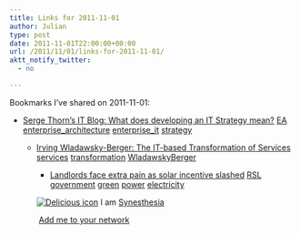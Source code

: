 ```yaml
---
title: Links for 2011-11-01
author: Julian
type: post
date: 2011-11-01T22:00:00+00:00
url: /2011/11/01/links-for-2011-11-01/
aktt_notify_twitter:
  - no

---
```

Bookmarks I&#8217;ve shared on 2011-11-01:

  * [Serge Thorn&#8217;s IT Blog: What does developing an IT Strategy mean?][1] 
    [EA][2] [enterprise_architecture][3] [enterprise_it][4] [strategy][5] </li> 
    
      * [Irving Wladawsky-Berger: The IT-based Transformation of Services][6] 
        [services][7] [transformation][8] [WladawskyBerger][9] </li> 
        
          * [Landlords face extra pain as solar incentive slashed][10] 
            [RSL][11] [government][12] [green][13] [power][14] [electricity][15] </li> </ul> 
            
            <p class="deliciouslink">
              <a href="http://del.icio.us/synesthesia" title="See all my bookmarks on del.icio.us"><img src="https://www.synesthesia.co.uk/images/deliciousicon.jpg" alt="Delicious icon" /></a>&nbsp;I am <a href="http://del.icio.us/synesthesia" title="See all my bookmarks on del.icio.us">Synesthesia</a>
            </p>
            
            <p class="deliciouslink">
              <a href="http://del.icio.us/network?add=synesthesia" title="Add me to your del.icio.us network"><img src="https://www.synesthesia.co.uk/images/add.gif" alt="" /></a>&nbsp;<a href="http://del.icio.us/network?add=synesthesia" title="Add me to your del.icio.us network">Add me to your network</a>
            </p>

 [1]: http://sergethorn.blogspot.com/2011/10/what-does-developing-it-strategy-mean.html
 [2]: http://www.delicious.com/synesthesia/EA
 [3]: http://www.delicious.com/synesthesia/enterprise_architecture
 [4]: http://www.delicious.com/synesthesia/enterprise_it
 [5]: http://www.delicious.com/synesthesia/strategy
 [6]: http://blog.irvingwb.com/blog/2011/10/the-it-based-transformation-of-services-.html
 [7]: http://www.delicious.com/synesthesia/services
 [8]: http://www.delicious.com/synesthesia/transformation
 [9]: http://www.delicious.com/synesthesia/WladawskyBerger
 [10]: http://www.insidehousing.co.uk/sustainability/solar-feed-in-tariff-payments-cut-in-half/6518730.article
 [11]: http://www.delicious.com/synesthesia/RSL
 [12]: http://www.delicious.com/synesthesia/government
 [13]: http://www.delicious.com/synesthesia/green
 [14]: http://www.delicious.com/synesthesia/power
 [15]: http://www.delicious.com/synesthesia/electricity